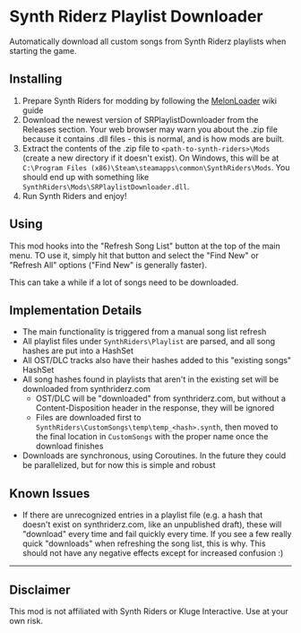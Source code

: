 # Synth Riderz Playlist Downloader
Automatically download all custom songs from Synth Riderz playlists when starting the game.


## Installing
1. Prepare Synth Riders for modding by following the [MelonLoader](https://melonwiki.xyz/#/README) wiki guide
2. Download the newest version of SRPlaylistDownloader from the Releases section. Your web browser may warn you about the .zip file because it contains .dll files - this is normal, and is how mods are built.
3. Extract the contents of the .zip file to  `<path-to-synth-riders>\Mods` (create a new directory if it doesn't exist). On Windows, this will be at `C:\Program Files (x86)\Steam\steamapps\common\SynthRiders\Mods`. You should end up with something like `SynthRiders\Mods\SRPlaylistDownloader.dll`.
4. Run Synth Riders and enjoy!

## Using
This mod hooks into the "Refresh Song List" button at the top of the main menu. TO use it, simply hit that button and select the "Find New" or "Refresh All" options ("Find New" is generally faster).

This can take a while if a lot of songs need to be downloaded. 

## Implementation Details
- The main functionality is triggered from a manual song list refresh
- All playlist files under `SynthRiders\Playlist` are parsed, and all song hashes are put into a HashSet
- All OST/DLC tracks also have their hashes added to this "existing songs" HashSet
- All song hashes found in playlists that aren't in the existing set will be downloaded from synthriderz.com
  - OST/DLC will be "downloaded" from synthriderz.com, but without a Content-Disposition header in the response, they will be ignored
  - Files are downloaded first to `SynthRiders\CustomSongs\temp\temp_<hash>.synth`, then moved to the final location in `CustomSongs` with the proper name once the download finishes
- Downloads are synchronous, using Coroutines. In the future they could be parallelized, but for now this is simple and robust

## Known Issues
- If there are unrecognized entries in a playlist file (e.g. a hash that doesn't exist on synthriderz.com, like an unpublished draft), these will "download" every time and fail quickly every time. If you see a few really quick "downloads" when refreshing the song list, this is why. This should not have any negative effects except for increased confusion :)

---

## Disclaimer
This mod is not affiliated with Synth Riders or Kluge Interactive. Use at your own risk.

